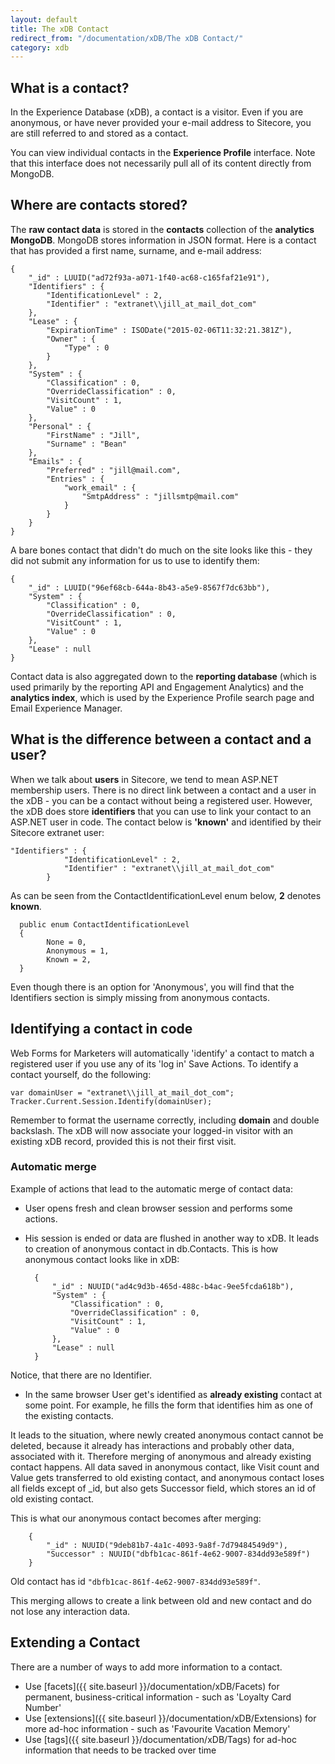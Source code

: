 ```yaml
---
layout: default
title: The xDB Contact
redirect_from: "/documentation/xDB/The xDB Contact/"
category: xdb
---
```


## What is a contact?
In the Experience Database (xDB), a contact is a visitor. Even if you are anonymous, or have never provided your e-mail address to Sitecore, you are still referred to and stored as a contact.

You can view individual contacts in the **Experience Profile** interface. Note that this interface does not necessarily pull all of its content directly from MongoDB.

## Where are contacts stored?
The **raw contact data** is stored in the **contacts** collection of the **analytics MongoDB**. MongoDB stores information in JSON format. Here is a contact that has provided a first name, surname, and e-mail address:

	{
	    "_id" : LUUID("ad72f93a-a071-1f40-ac68-c165faf21e91"),
	    "Identifiers" : {
	        "IdentificationLevel" : 2,
	        "Identifier" : "extranet\\jill_at_mail_dot_com"
	    },
	    "Lease" : {
	        "ExpirationTime" : ISODate("2015-02-06T11:32:21.381Z"),
	        "Owner" : {
	            "Type" : 0
	        }
	    },
	    "System" : {
	        "Classification" : 0,
	        "OverrideClassification" : 0,
	        "VisitCount" : 1,
	        "Value" : 0
	    },
	    "Personal" : {
	        "FirstName" : "Jill",
	        "Surname" : "Bean"
	    },
	    "Emails" : {
	        "Preferred" : "jill@mail.com",
	        "Entries" : {
	            "work_email" : {
	                "SmtpAddress" : "jillsmtp@mail.com"
	            }
	        }
	    }
	}

A bare bones contact that didn't do much on the site looks like this - they did not submit any information for us to use to identify them:

	{
	    "_id" : LUUID("96ef68cb-644a-8b43-a5e9-8567f7dc63bb"),
	    "System" : {
	        "Classification" : 0,
	        "OverrideClassification" : 0,
	        "VisitCount" : 1,
	        "Value" : 0
	    },
	    "Lease" : null
	}

Contact data is also aggregated down to the **reporting database** (which is used primarily by the reporting API and Engagement Analytics) and the **analytics index**, which is used by the Experience Profile search page and Email Experience Manager.

## What is the difference between a contact and a user?

When we talk about **users** in Sitecore, we tend to mean ASP.NET membership users. There is no direct link between a contact and a user in the xDB - you can be a contact without being a registered user. However, the xDB does store **identifiers** that you can use to link your contact to an ASP.NET user in code. The contact below is **'known'** and identified by their Sitecore extranet user:

	"Identifiers" : {
		        "IdentificationLevel" : 2,
		        "Identifier" : "extranet\\jill_at_mail_dot_com"
		    }

As can be seen from the ContactIdentificationLevel enum below, **2** denotes **known**.

	  public enum ContactIdentificationLevel
	  {
		    None = 0,
		    Anonymous = 1,
		    Known = 2,
	  }

Even though there is an option for 'Anonymous', you will find that the Identifiers section is simply missing from anonymous contacts. 

## Identifying a contact in code

Web Forms for Marketers will automatically 'identify' a contact to match a registered user if you use any of its 'log in' Save Actions. To identify a contact yourself, do the following:

	var domainUser = "extranet\\jill_at_mail_dot_com";
	Tracker.Current.Session.Identify(domainUser);

Remember to format the username correctly, including **domain** and double backslash.  The xDB will now associate your logged-in visitor with an existing xDB record, provided this is not their first visit.

### Automatic merge

Example of actions that lead to the automatic merge of contact data:

* User opens fresh and clean browser session and performs some actions.
* His session is ended or data are flushed in another way to xDB. It leads to creation of anonymous contact in db.Contacts.
This is how anonymous contact looks like in xDB:

        {
            "_id" : NUUID("ad4c9d3b-465d-488c-b4ac-9ee5fcda618b"),
            "System" : {
                "Classification" : 0,
                "OverrideClassification" : 0,
                "VisitCount" : 1,
                "Value" : 0
            },
            "Lease" : null
        }
Notice, that there are no Identifier.
* In the same browser User get's identified as **already existing** contact at some point. For example, he fills the form that identifies him as one of the existing contacts.

It leads to the situation, where newly created anonymous contact cannot be deleted, because it already has interactions and probably other data, associated with it. Therefore merging of anonymous and already existing contact happens. All data saved in anonymous contact, like Visit count and Value gets transferred to old existing contact, and anonymous contact loses all fields except of _id, but also gets Successor field, which stores an id of old existing contact.

This is what our anonymous contact becomes after merging:

        {
            "_id" : NUUID("9deb81b7-4a1c-4093-9a8f-7d79484549d9"),
            "Successor" : NUUID("dbfb1cac-861f-4e62-9007-834dd93e589f")
        }

Old contact has id `"dbfb1cac-861f-4e62-9007-834dd93e589f"`.

This merging allows to create a link between old and new contact and do not lose any interaction data.



## Extending a Contact

There are a number of ways to add more information to a contact.

* Use [facets]({{ site.baseurl }}/documentation/xDB/Facets) for permanent, business-critical information - such as 'Loyalty Card Number'
* Use [extensions]({{ site.baseurl }}/documentation/xDB/Extensions) for more ad-hoc information - such as 'Favourite Vacation Memory'
* Use [tags]({{ site.baseurl }}/documentation/xDB/Tags) for ad-hoc information that needs to be tracked over time



